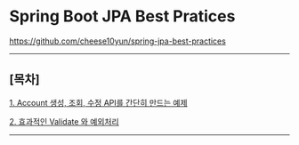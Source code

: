 # Spring Boot JPA Best Pratices 

https://github.com/cheese10yun/spring-jpa-best-practices

***

## [목차]

[1. Account 생성, 조회, 수정 API를 간단히 만드는 예제](docs/1.md)

[2. 효과적인 Validate 와 예외처리](docs/2.md) 
***


